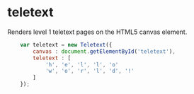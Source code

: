 # teletext
Renders level 1 teletext pages on the HTML5 canvas element.

```javascript
    var teletext = new Teletext({
        canvas : document.getElementById('teletext'),
        teletext : [
            'h', 'e', 'l', 'l', 'o'
            'w', 'o', 'r', 'l', 'd', '!'
        ]
    });
```
